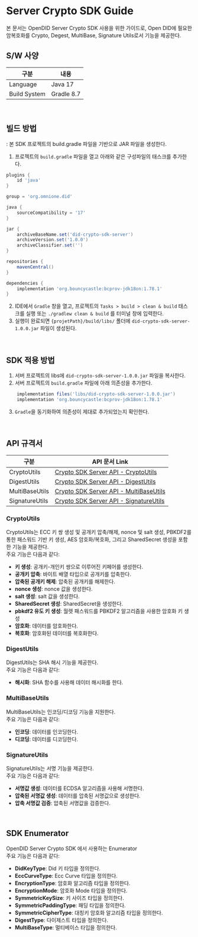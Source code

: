 # Server Crypto SDK Guide
본 문서는 OpenDID Server Crypto SDK 사용을 위한 가이드로, 
Open DID에 필요한 암복호화를 Crypto, Degest, MultiBase, Signature Utils로서 기능을 제공한다.


## S/W 사양
| 구분 | 내용                |
|------|----------------------------|
| Language  | Java 17|
| Build System  | Gradle 8.7 |

<br>

## 빌드 방법
: 본 SDK 프로젝트의 build.gradle 파일을 기반으로 JAR 파일을 생성한다.
1. 프로젝트의 `build.gradle` 파일을 열고 아래와 같은 구성파일의 태스크를 추가한다.

```groovy
plugins {
    id 'java'
}

group = 'org.omnione.did'

java {
    sourceCompatibility = '17'
}

jar {
    archiveBaseName.set('did-crypto-sdk-server') 
    archiveVersion.set('1.0.0')
    archiveClassifier.set('') 
}

repositories {
    mavenCentral()	
}

dependencies {
    implementation 'org.bouncycastle:bcprov-jdk18on:1.78.1'
}
```

2. IDE에서 `Gradle` 창을 열고, 프로젝트의 `Tasks > build > clean & build` 태스크를 실행 또는 `./gradlew clean & build` 를 터미널 창에 입력한다.
3. 실행이 완료되면 `{projetPath}/build/libs/` 폴더에 `did-crypto-sdk-server-1.0.0.jar` 파일이 생성된다.

<br>

## SDK 적용 방법
1. 서버 프로젝트의 libs에 `did-crypto-sdk-server-1.0.0.jar` 파일을 복사한다.
2. 서버 프로젝트의 `build.gradle` 파일에 아래 의존성을 추가한다.

```groovy
    implementation files('libs/did-crypto-sdk-server-1.0.0.jar')
    implementation 'org.bouncycastle:bcprov-jdk18on:1.78.1'
```
3. `Gradle`을 동기화하여 의존성이 제대로 추가되었는지 확인한다.

<br>

## API 규격서
| 구분 | API 문서 Link |
|------|----------------------------|
| CryptoUtils | [Crypto SDK Server API - CryptoUtils ](docs/CRYPTO_SDK-SERVER_API_ko.md) |
| DigestUtils | [Crypto SDK Server API - DigestUtils ](docs/CRYPTO_SDK-SERVER_API_ko.md) |
| MultiBaseUtils  | [Crypto SDK Server API - MultiBaseUtils](docs/CRYPTO_SDK-SERVER_API_ko.md)  |
| SignatureUtils | [Crypto SDK Server API - SignatureUtils](docs/CRYPTO_SDK-SERVER_API_ko.md)  |

### CryptoUtils
CryptoUtils는 ECC 키 쌍 생성 및 공개키 압축/해제, nonce 및 salt 생성, PBKDF2를 통한 패스워드 기반 키 생성, AES 암호화/복호화, 그리고 SharedSecret 생성을 포함한 기능을 제공한다.<br>주요 기능은 다음과 같다:

* <b>키 생성</b>: 공개키-개인키 쌍으로 이루어진 키페어를 생성한다.
* <b>공개키 압축</b>: 바이트 배열 타입으로 공개키를 압축한다.
* <b>압축된 공개키 해제</b>: 압축된 공개키를 해제한다.
* <b>nonce 생성</b>: nonce 값을 생성한다.
* <b>salt 생성</b>: salt 값을 생성한다.
* <b>SharedSecret 생성</b>: SharedSecret을 생성한다.
* <b>pbkdf2 유도 키 생성</b>: 월렛 패스워드를 PBKDF2 알고리즘을 사용한 암호화 키 생성
* <b>암호화</b>: 데이터를 암호화한다.
* <b>복호화</b>: 암호화된 데이터를 복호화한다.



### DigestUtils
DigestUtils는 SHA 해시 기능을 제공한다.<br>
주요 기능은 다음과 같다:

* <b>해시화</b>: SHA 함수를 사용해 데이터 해시화를 한다.
  
### MultiBaseUtils
MultiBaseUtils는 인코딩/디코딩 기능을 지원한다.<br>
주요 기능은 다음과 같다:

* <b>인코딩</b>: 데이터를 인코딩한다.
* <b>디코딩</b>: 데이터를 디코딩한다.

### SignatureUtils
SignatureUtils는 서명 기능을 제공한다.<br>주요 기능은 다음과 같다:

* <b>서명값 생성</b>: 데이터를 ECDSA 알고리즘을 사용해 서명한다.
* <b>압축된 서명값 생성</b>: 데이터를 압축된 서명값으로 생성한다.
* <b>압축 서명값 검증</b>: 압축된 서명값을 검증한다.


<br>

## SDK Enumerator
OpenDID Server Crypto SDK 에서 사용하는 Enumerator<br>
주요 기능은 다음과 같다:

* <b>DidKeyType</b>: Did 키 타입을 정의한다.
* <b>EccCurveType</b>: Ecc Curve 타입을 정의한다.
* <b>EncryptionType</b>: 암호화 알고리즘 타입을 정의한다.
* <b>EncryptionMode</b>: 암호화 Mode 타입을 정의한다.
* <b>SymmetricKeySize</b>: 키 사이즈 타입을 정의한다.
* <b>SymmetricPaddingType</b>: 패딩 타입을 정의한다.
* <b>SymmetricCipherType</b>: 대칭키 암호화 알고리즘 타입을 정의한다.
* <b>DigestType</b>: 다이제스트 타입을 정의한다.
* <b>MultiBaseType</b>: 멀티베이스 타입을 정의한다.